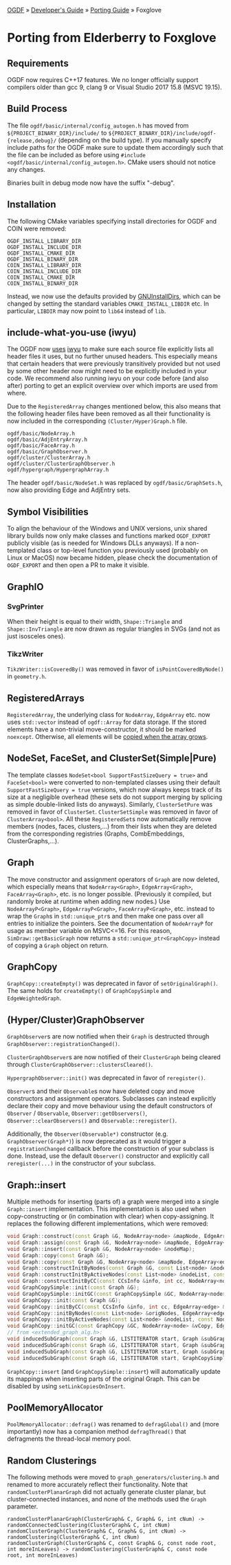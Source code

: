 [OGDF](../../README.md) » [Developer's Guide](../dev-guide.md) » [Porting Guide](../porting.md) » Foxglove

# Porting from Elderberry to Foxglove

## Requirements
OGDF now requires C++17 features.
We no longer officially support compilers older than gcc 9, clang 9 or Visual Studio 2017 15.8 (MSVC 19.15).

## Build Process
The file `ogdf/basic/internal/config_autogen.h` has moved from `${PROJECT_BINARY_DIR}/include/`
to `${PROJECT_BINARY_DIR}/include/ogdf-{release,debug}/` (depending on the build type).
If you manually specify include paths for the OGDF make sure to update them accordingly such that
the file can be included as before using `#include <ogdf/basic/internal/config_autogen.h>`.
CMake users should not notice any changes.

Binaries built in debug mode now have the suffix "-debug".

## Installation
The following CMake variables specifying install directories for OGDF and COIN were removed:
```
OGDF_INSTALL_LIBRARY_DIR
OGDF_INSTALL_INCLUDE_DIR
OGDF_INSTALL_CMAKE_DIR
OGDF_INSTALL_BINARY_DIR
COIN_INSTALL_LIBRARY_DIR
COIN_INSTALL_INCLUDE_DIR
COIN_INSTALL_CMAKE_DIR
COIN_INSTALL_BINARY_DIR
```
Instead, we now use the defaults provided by [GNUInstallDirs](https://cmake.org/cmake/help/latest/module/GNUInstallDirs.html),
which can be changed by setting the standard variables `CMAKE_INSTALL_LIBDIR` etc.
In particular, `LIBDIR` may now point to `lib64` instead of `lib`.

## include-what-you-use (iwyu)
The OGDF now [uses](https://github.com/ogdf/ogdf/pull/239) [iwyu](https://include-what-you-use.org/)
to make sure each source file explicitly lists all header files it uses, but no further unused headers.
This especially means that certain headers that were previously transitively provided but not used by some other header
now might need to be explicitly included in your code. We recommend also running iwyu on your code before (and also after) porting
to get an explicit overview over which imports are used from where.

Due to the `RegisteredArray` changes mentioned below, this also means that the following header files have been removed
as all their functionality is now included in the corresponding `(Cluster/Hyper)Graph.h` file.
```
ogdf/basic/NodeArray.h
ogdf/basic/AdjEntryArray.h
ogdf/basic/FaceArray.h
ogdf/basic/GraphObserver.h
ogdf/cluster/ClusterArray.h
ogdf/cluster/ClusterGraphObserver.h
ogdf/hypergraph/HypergraphArray.h
```
The header `ogdf/basic/NodeSet.h` was replaced by `ogdf/basic/GraphSets.h`, now also providing Edge and AdjEntry sets.

## Symbol Visibilities
To align the behaviour of the Windows and UNIX versions, unix shared library builds now only make classes and functions
marked `OGDF_EXPORT` publicly visible (as is needed for Windows DLLs anyways). If a non-templated class or top-level
function you previously used (probably on Linux or MacOS) now became hidden,
please check the documentation of `OGDF_EXPORT` and then open a PR to make it visible.

## GraphIO

### SvgPrinter
When their height is equal to their width, `Shape::Triangle` and `Shape::InvTriangle` are now drawn as regular triangles in SVGs (and not as just isosceles ones).

### TikzWriter
`TikzWriter::isCoveredBy()` was removed in favor of `isPointCoveredByNode()` in `geometry.h`.

## RegisteredArrays
`RegisteredArray`, the underlying class for `NodeArray`, `EdgeArray` etc. now uses `std::vector` instead of `ogdf::Array` for data storage.
If the stored elements have a non-trivial move-constructor, it should be marked `noexcept`.
Otherwise, all elements will be [copied when the array grows](https://stackoverflow.com/a/28627764).

## NodeSet, FaceSet, and ClusterSet(Simple|Pure)
The template classes `NodeSet<bool SupportFastSizeQuery = true>` and `FaceSet<bool>` were converted to non-templated classes
using their default `SupportFastSizeQuery = true` versions, which now always keeps track of its size at a negligible overhead
(these sets do not support merging by splicing as simple double-linked lists do anyways).
Similarly, `ClusterSetPure` was removed in favor of `ClusterSet`.
`ClusterSetSimple` was removed in favor of `ClusterArray<bool>`.
All these `RegisteredSet`s now automatically remove members (nodes, faces, clusters,...) from their lists when they are deleted
from the corresponding registries (Graphs, CombEmbeddings, ClusterGraphs,...).

## Graph
The move constructor and assignment operators of `Graph` are now deleted, which especially means that `NodeArray<Graph>`, `EdgeArray<Graph>`, `FaceArray<Graph>`, etc. is no longer possible.
(Previously it compiled, but randomly broke at runtime when adding new nodes.)
Use `NodeArrayP<Graph>`, `EdgeArrayP<Graph>`, `FaceArrayP<Graph>`, etc. instead to wrap the `Graph`s in `std::unique_ptr`s and then make one pass over all entries to initialize the pointers.
See the documentation of `NodeArrayP` for usage as member variable on MSVC<=16.
For this reason, `SimDraw::getBasicGraph` now returns a `std::unique_ptr<GraphCopy>` instead of copying a `Graph` object on return.

## GraphCopy
`GraphCopy::createEmpty()` was deprecated in favor of `setOriginalGraph()`.
The same holds for `createEmpty()` of `GraphCopySimple` and `EdgeWeightedGraph`.

## (Hyper/Cluster)GraphObserver
`GraphObserver`s are now notified when their `Graph` is destructed through `GraphObserver::registrationChanged()`.

`ClusterGraphObserver`s are now notified of their `ClusterGraph` being cleared through `ClusterGraphObserver::clustersCleared()`.

`HypergraphObserver::init()` was deprecated in favor of `reregister()`.

`Observer`s and their `Observable`s now have deleted copy and move constructors and assignment operators.
Subclasses can instead explicitly declare their copy and move behaviour using the default constructors of `Observer` / `Observable`,
`Observer::getObservers()`, `Observer::clearObservers()` and `Observable::reregister()`.

Additionally, the `Observer(Observable*)` constructor (e.g. `GraphObserver(Graph*)`) is now deprecated as it would
trigger a `registrationChanged` callback before the construction of your subclass is done.
Instead, use the default `Observer()` constructor and explicitly call `reregister(...)` in the constructor of your subclass.

## Graph::insert
Multiple methods for inserting (parts of) a graph were merged into a single `Graph::insert` implementation.
This implementation is also used when copy-constructing or (in combination with clear) when copy-assigning.
It replaces the following different implementations, which were removed:

```c++
void Graph::construct(const Graph &G, NodeArray<node> &mapNode, EdgeArray<edge> &mapEdge);
void Graph::assign(const Graph &G, NodeArray<node> &mapNode, EdgeArray<edge> &mapEdge);
void Graph::insert(const Graph &G, NodeArray<node> &nodeMap);
void Graph::copy(const Graph &G);
void Graph::copy(const Graph &G, NodeArray<node> &mapNode, EdgeArray<edge> &mapEdge);
void Graph::constructInitByNodes(const Graph &G, const List<node> &nodeList, NodeArray<node> &mapNode, EdgeArray<edge> &mapEdge);
void Graph::constructInitByActiveNodes(const List<node> &nodeList, const NodeArray<bool> &activeNodes, NodeArray<node> &mapNode, EdgeArray<edge> &mapEdge);
void Graph::constructInitByCC(const CCsInfo &info, int cc, NodeArray<node> &mapNode, EdgeArray<edge> &mapEdge);
void GraphCopySimple::init(const Graph &G);
void GraphCopySimple::initGC(const GraphCopySimple &GC, NodeArray<node> &vCopy, EdgeArray<edge> &eCopy);
void GraphCopy::init(const Graph &G);
void GraphCopy::initByCC(const CCsInfo &info, int cc, EdgeArray<edge> &eCopy);
void GraphCopy::initByNodes(const List<node> &origNodes, EdgeArray<edge> &eCopy);
void GraphCopy::initByActiveNodes(const List<node> &nodeList, const NodeArray<bool> &activeNodes, EdgeArray<edge> &eCopy);
void GraphCopy::initGC(const GraphCopy &GC, NodeArray<node> &vCopy, EdgeArray<edge> &eCopy);
// from <extended_graph_alg.h>:
void inducedSubGraph(const Graph &G, LISTITERATOR start, Graph &subGraph);
void inducedSubGraph(const Graph &G, LISTITERATOR start, Graph &subGraph, NodeArray<node> &nodeTableOrig2New);
void inducedSubGraph(const Graph &G, LISTITERATOR start, Graph &subGraph, NodeArray<node> &nodeTableOrig2New, EdgeArray<edge> &edgeTableOrig2New);
void inducedSubGraph(const Graph &G, LISTITERATOR start, GraphCopySimple &subGraph);
```

`GraphCopy::insert` (and `GraphCopySimple::insert`) will automatically update its mappings when inserting parts of the original Graph.
This can be disabled by using `setLinkCopiesOnInsert`.

## PoolMemoryAllocator

`PoolMemoryAllocator::defrag()` was renamed to `defragGlobal()` and (more importantly) now has a companion method `defragThread()`
that defragments the thread-local memory pool.

## Random Clusterings
The following methods were moved to `graph_generators/clustering.h` and renamed to more accurately reflect their functionality.
Note that `randomClusterPlanarGraph` did not actually generate cluster planar, but cluster-connected instances, and none of the methods used the `Graph` parameter.
```
randomClusterPlanarGraph(ClusterGraph& C, Graph& G, int cNum) -> randomCConnectedClustering(ClusterGraph& C, int cNum)
randomClusterGraph(ClusterGraph& C, Graph& G, int cNum) -> randomClustering(ClusterGraph& C, int cNum)
randomClusterGraph(ClusterGraph& C, const Graph& G, const node root, int moreInLeaves) -> randomClustering(ClusterGraph& C, const node root, int moreInLeaves)
```
